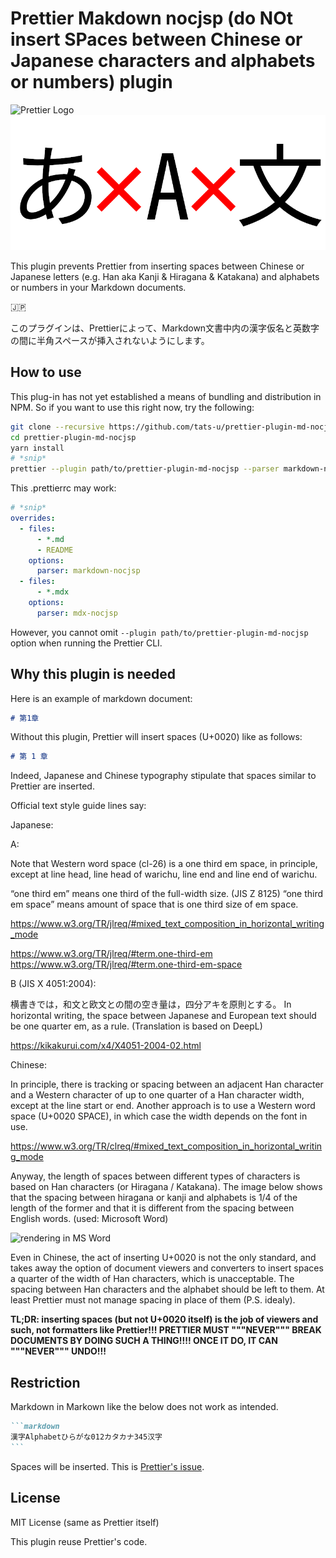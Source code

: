 # Prettier Makdown nocjsp (do NOt insert SPaces between Chinese or Japanese characters and alphabets or numbers) plugin

![Prettier Logo](https://raw.githubusercontent.com/prettier/prettier-logo/master/images/prettier-banner-light.png)
![Logo](./assets/logo.png)

This plugin prevents Prettier from inserting spaces between Chinese or Japanese letters (e.g. Han aka Kanji & Hiragana & Katakana)  and alphabets or numbers in your Markdown documents.

🇯🇵

このプラグインは、Prettierによって、Markdown文書中内の漢字仮名と英数字の間に半角スペースが挿入されないようにします。

## How to use

This plug-in has not yet established a means of bundling and distribution in NPM.  So if you want to use this right now, try the following:

```bash
git clone --recursive https://github.com/tats-u/prettier-plugin-md-nocjsp.git
cd prettier-plugin-md-nocjsp
yarn install
# *snip*
prettier --plugin path/to/prettier-plugin-md-nocjsp --parser markdown-nocjsp *.md
```

This .prettierrc may work:

```yaml
# *snip*
overrides:
  - files:
      - *.md
      - README
    options:
      parser: markdown-nocjsp
  - files:
      - *.mdx
    options:
      parser: mdx-nocjsp
```

However, you cannot omit `--plugin path/to/prettier-plugin-md-nocjsp` option when running the Prettier CLI.

## Why this plugin is needed

Here is an example of markdown document:

```markdown
# 第1章
```

Without this plugin, Prettier will insert spaces (U+0020) like as follows:

```markdown
# 第 1 章
```

Indeed, Japanese and Chinese typography stipulate that spaces similar to Prettier are inserted.

Official text style guide lines say:

Japanese:

A:

  Note that Western word space (cl-26) is a one third em space, in principle, except at line head, line head of warichu, line end and line end of warichu.

  “one third em” means one third of the full-width size. (JIS Z 8125)
  “one third em space” means amount of space that is one third size of em space.

<https://www.w3.org/TR/jlreq/#mixed_text_composition_in_horizontal_writing_mode>

<https://www.w3.org/TR/jlreq/#term.one-third-em>
<https://www.w3.org/TR/jlreq/#term.one-third-em-space>

B (JIS X 4051:2004):

  横書きでは，和文と欧文との間の空き量は，四分アキを原則とする。
  In horizontal writing, the space between Japanese and European text should be one quarter em, as a rule.
  (Translation is based on DeepL)

<https://kikakurui.com/x4/X4051-2004-02.html>

Chinese:

  In principle, there is tracking or spacing between an adjacent Han character and a Western character of up to one quarter of a Han character width, except at the line start or end.
  Another approach is to use a Western word space (U+0020 SPACE), in which case the width depends on the font in use.

<https://www.w3.org/TR/clreq/#mixed_text_composition_in_horizontal_writing_mode>

Anyway, the length of spaces between different types of characters is based on Han characters (or Hiragana / Katakana).
The image below shows that the spacing between hiragana or kanji and alphabets is 1/4 of the length of the former and that it is different from the spacing between English words. (used: Microsoft Word)

![rendering in MS Word](https://user-images.githubusercontent.com/12870451/92094047-f8d6c900-ee0e-11ea-8164-2fc7d54cdeb7.png)

Even in Chinese, the act of inserting U+0020 is not the only standard, and takes away the option of document viewers and converters to insert spaces a quarter of the width of Han characters, which is unacceptable. The spacing between Han characters and the alphabet should be left to them. At least Prettier must not manage spacing in place of them (P.S. idealy).

**TL;DR: inserting spaces (but not U+0020 itself) is the job of viewers and such, not formatters like Prettier!!!  PRETTIER MUST """NEVER""" BREAK DOCUMENTS BY DOING SUCH A THING!!!!  ONCE IT DO, IT CAN """NEVER""" UNDO!!!**

## Restriction

Markdown in Markown like the below does not work as intended.

``````markdown
```markdown
漢字Alphabetひらがな012カタカナ345汉字
```
``````

Spaces will be inserted.  This is [Prettier's issue](https://github.com/prettier/prettier/issues/5919).

## License

MIT License (same as Prettier itself)

This plugin reuse Prettier's code.

